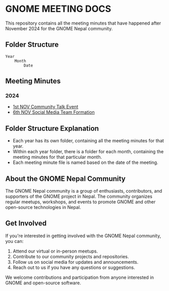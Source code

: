 # GNOME MEETING DOCS

This repository contains all the meeting minutes that have happened after November 2024 for the GNOME Nepal community.

## Folder Structure

```
Year
    Month
        Date
```

## Meeting Minutes

### 2024

- [1st NOV Community Talk Event](./2024/November/1st-CommunityTalkEventMinute.md)
- [6th NOV Social Media Team Formation](./2024/November/6th-SocialMediaTeamFormationMinute.md)

## Folder Structure Explanation

- Each year has its own folder, containing all the meeting minutes for that year.
- Within each year folder, there is a folder for each month, containing the meeting minutes for that particular month.
- Each meeting minute file is named based on the date of the meeting.

## About the GNOME Nepal Community

The GNOME Nepal community is a group of enthusiasts, contributors, and supporters of the GNOME project in Nepal. The community organizes regular meetups, workshops, and events to promote GNOME and other open-source technologies in Nepal.

## Get Involved

If you're interested in getting involved with the GNOME Nepal community, you can:

1. Attend our virtual or in-person meetups.
2. Contribute to our community projects and repositories.
3. Follow us on social media for updates and announcements.
4. Reach out to us if you have any questions or suggestions.

We welcome contributions and participation from anyone interested in GNOME and open-source software.
